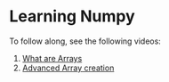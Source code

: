 # Learning Numpy

To follow along, see the following videos:
1. [What are Arrays](https://youtu.be/xPceMvj3sEs)
2. [Advanced Array creation](https://youtu.be/BAu7h7LDWs8)
